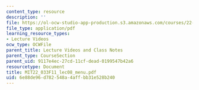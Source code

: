 ```yaml
---
content_type: resource
description: ''
file: https://ol-ocw-studio-app-production.s3.amazonaws.com/courses/22-033-nuclear-systems-design-project-fall-2011/6e88de96d782548a4affbb31e528b240_MIT22_033F11_lec08_menu.pdf
file_type: application/pdf
learning_resource_types:
- Lecture Videos
ocw_type: OCWFile
parent_title: Lecture Videos and Class Notes
parent_type: CourseSection
parent_uid: 9117e4ec-27cd-11cf-dead-0199547b42a6
resourcetype: Document
title: MIT22_033F11_lec08_menu.pdf
uid: 6e88de96-d782-548a-4aff-bb31e528b240
---
```

